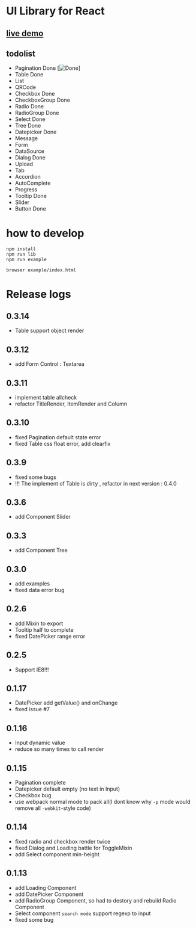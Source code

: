 # UI Library for React

## [live demo](http://5doe.com/custom/react-component/example/)

## todolist

* Pagination Done [![Done](https://cdn2.iconfinder.com/static/b8f60f4d8c7eba9114a36481bae51c41/assets/img/checkmark-green.png)]
* Table Done
* List
* QRCode
* Checkbox Done
* CheckboxGroup Done
* Radio Done
* RadioGroup Done
* Select Done
* Tree Done
* Datepicker Done
* Message
* Form
* DataSource
* Dialog Done
* Upload
* Tab
* Accordion
* AutoComplete
* Progress
* Tooltip Done
* Slider
* Button Done

# how to develop

```
npm install
npm run lib
npm run example

browser example/index.html
```

# Release logs

## 0.3.14

* Table support object render

## 0.3.12

* add Form Control : Textarea

## 0.3.11

* implement table allcheck
* refactor TitleRender,  ItemRender and Column

## 0.3.10

* fixed Pagination default state error
* fixed Table css float error, add clearfix

## 0.3.9

* fixed some bugs
* !!! The implement of Table is dirty , refactor in next version : 0.4.0

## 0.3.6

* add Component Slider

## 0.3.3

* add Component Tree

## 0.3.0

* add examples
* fixed data error bug

## 0.2.6

* add Mixin to export
* Tooltip half to complete
* fixed DatePicker range error

## 0.2.5

* Support IE8!!!

## 0.1.17

* DatePicker add getValue() and onChange
* fixed issue #7

## 0.1.16

* Input dynamic value
* reduce so many times to call render

## 0.1.15

* Pagination complete
* Datepicker default empty (no text in Input)
* Checkbox bug
* use webpack normal mode to pack all(I dont know why ```-p``` mode would remove all ```-webkit```-style code)

## 0.1.14

* fixed radio and checkbox render twice
* fixed Dialog and Loading battle for ToggleMixin
* add Select component min-height

## 0.1.13

* add Loading Component
* add DatePicker Component
* add RadioGroup Component, so had to destory and rebuild Radio Component
* Select component ```search mode``` support regexp to input
* fixed some bug

